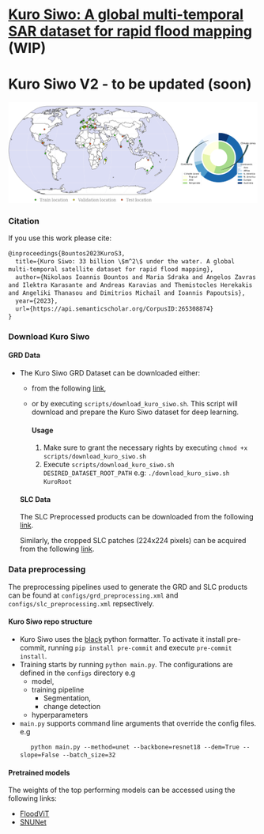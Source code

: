 # [Kuro Siwo: A global multi-temporal SAR dataset for rapid flood mapping](https://arxiv.org/abs/2311.12056)  (WIP)

# Kuro Siwo V2 - to be updated (soon)
![Kuro Siwo](imgs/kuro_spatial.png)

### Citation
If you use this work please cite:
```
@inproceedings{Bountos2023KuroS3,
  title={Kuro Siwo: 33 billion \$m^2\$ under the water. A global multi-temporal satellite dataset for rapid flood mapping},
  author={Nikolaos Ioannis Bountos and Maria Sdraka and Angelos Zavras and Ilektra Karasante and Andreas Karavias and Themistocles Herekakis and Angeliki Thanasou and Dimitrios Michail and Ioannis Papoutsis},
  year={2023},
  url={https://api.semanticscholar.org/CorpusID:265308874}
}
```

### Download Kuro Siwo
  #### GRD Data
- The Kuro Siwo GRD Dataset can be downloaded either:
  - from the following [link](https://www.dropbox.com/scl/fo/xc69aclh0q4lykd22ynkb/AAaDu8gBtoSdOpmffv7JY50?rlkey=uds2b2aot6oubc9hmnrm7myy7&st=21u41kwx&dl=0),


  - or by executing ```scripts/download_kuro_siwo.sh```. This script will download and prepare the Kuro Siwo dataset for deep learning.

    #### Usage 

    1. Make sure to grant the necessary rights by executing `chmod +x scripts/download_kuro_siwo.sh`
    2. Execute `scripts/download_kuro_siwo.sh DESIRED_DATASET_ROOT_PATH` e.g: `./download_kuro_siwo.sh KuroRoot`
   
  #### SLC Data
  The SLC Preprocessed products can be downloaded from the following [link](https://www.dropbox.com/scl/fo/kknf6ycz6ywffopjxroys/AOIedl2NgWnOXQBEDUGv4m0?rlkey=rb18w8rzpwitg2w3nlhzklnyy&st=p1vv516h&dl=0).

  Similarly, the cropped SLC patches (224x224 pixels) can be acquired from the following [link](https://www.dropbox.com/scl/fo/6u1bhbhd34rnn0u47o8dj/AK9vblAzDWqhPTqYvioPUb8?rlkey=i7k862563n936akuqlsdf3w66&st=0f7q3vno&dl=0).  


### Data preprocessing

The preprocessing pipelines used to generate the GRD and SLC products can be found at `configs/grd_preprocessing.xml` and `configs/slc_preprocessing.xml` repsectively.
#### Kuro Siwo repo structure 
  - Kuro Siwo uses the [black](https://github.com/psf/black) python formatter. To activate it install pre-commit, running `pip install pre-commit`
and execute `pre-commit install`.
  - Training starts by running `python main.py`. The configurations are defined in the `configs` directory
 e.g 
    - model,
    - training pipeline 
      - Segmentation,
      - change detection
    - hyperparameters
  - `main.py` supports command line arguments that override the config files.
     e.g 
      ```
         python main.py --method=unet --backbone=resnet18 --dem=True --slope=False --batch_size=32
      ```


#### Pretrained models
The weights of the top performing models can be accessed using the following links:
  - [FloodViT](https://www.dropbox.com/scl/fi/srw7u4cw1gtxrf4xzmsh7/floodvit.pt?rlkey=snskpq1qrdav5u2jya8k2bocg&dl=0)
  - [SNUNet](https://www.dropbox.com/scl/fi/3vlsveoobqe1wc71s5z2d/best_segmentation.pt?rlkey=xpy2thmozzxfzymr8b13m7n51&dl=0)

